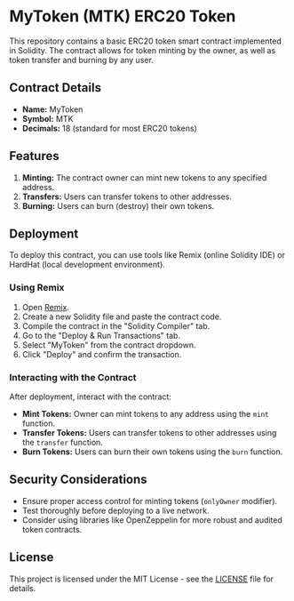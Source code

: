 # MyToken (MTK) ERC20 Token

This repository contains a basic ERC20 token smart contract implemented in Solidity. The contract allows for token minting by the owner, as well as token transfer and burning by any user.

## Contract Details

- **Name:** MyToken
- **Symbol:** MTK
- **Decimals:** 18 (standard for most ERC20 tokens)

## Features

1. **Minting:** The contract owner can mint new tokens to any specified address.
2. **Transfers:** Users can transfer tokens to other addresses.
3. **Burning:** Users can burn (destroy) their own tokens.

## Deployment

To deploy this contract, you can use tools like Remix (online Solidity IDE) or HardHat (local development environment).

### Using Remix

1. Open [Remix](https://remix.ethereum.org/).
2. Create a new Solidity file and paste the contract code.
3. Compile the contract in the "Solidity Compiler" tab.
4. Go to the "Deploy & Run Transactions" tab.
5. Select "MyToken" from the contract dropdown.
6. Click "Deploy" and confirm the transaction.

### Interacting with the Contract

After deployment, interact with the contract:

- **Mint Tokens:** Owner can mint tokens to any address using the `mint` function.
- **Transfer Tokens:** Users can transfer tokens to other addresses using the `transfer` function.
- **Burn Tokens:** Users can burn their own tokens using the `burn` function.

## Security Considerations

- Ensure proper access control for minting tokens (`onlyOwner` modifier).
- Test thoroughly before deploying to a live network.
- Consider using libraries like OpenZeppelin for more robust and audited token contracts.

## License

This project is licensed under the MIT License - see the [LICENSE](LICENSE) file for details.
